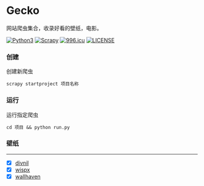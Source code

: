 # Gecko
网站爬虫集合，收录好看的壁纸，电影。

[![Python3](https://img.shields.io/badge/Python-3.6-green.svg?style=plastic)](https://www.python.org/)
[![Scrapy](https://img.shields.io/badge/Scrapy-1.6.0-blue.svg?style=plastic)](https://scrapy.org)
[![996.icu](https://img.shields.io/badge/link-996.icu-red.svg)](https://996.icu)
[![LICENSE](https://img.shields.io/badge/license-Anti%20996-blue.svg)](https://github.com/996icu/996.ICU/blob/master/LICENSE)

### 创建
创建新爬虫
```
scrapy startproject 项目名称
```
### 运行
运行指定爬虫
```
cd 项目 && python run.py
```
### 壁纸
---
- [x] [divnil](https://divnil.com/wallpaper)
- [x] [wispx](https://wallpaper.wispx.cn/)
- [x] [wallhaven](https://wallhaven.cc)
